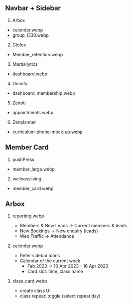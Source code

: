 ## Navbar + Sidebar
1. Arbox
- calendar.webp
- group_1330.webp
2. Glofox
- Member_retention.webp
3. Martiallytics
- dashboard.webp
4. Omnify
- dashboard_membership.webp
5. Zenoti
- appointments.webp
6. Zenplanner
- curriculum-phone-mock-up.webp

## Member Card
1. pushPress
- member_large.webp
2. wellnessliving
- member_card.webp

## Arbox
1. reporting.webp
   - Members & New Leads -> Current members & leads
   - New Bookings -> New enquiry (leads)
   - Web Traffic -> Attendance

2. calendar.webp
   - Refer sidebar icons
   - Calendar of the current week
     - Feb 2023 -> 10 Apr 2023 - 16 Apr 2023
     - Card slot: time, class name

3. class_card.webp
   - create class UI
   - class repeat: toggle (select repeat day)

